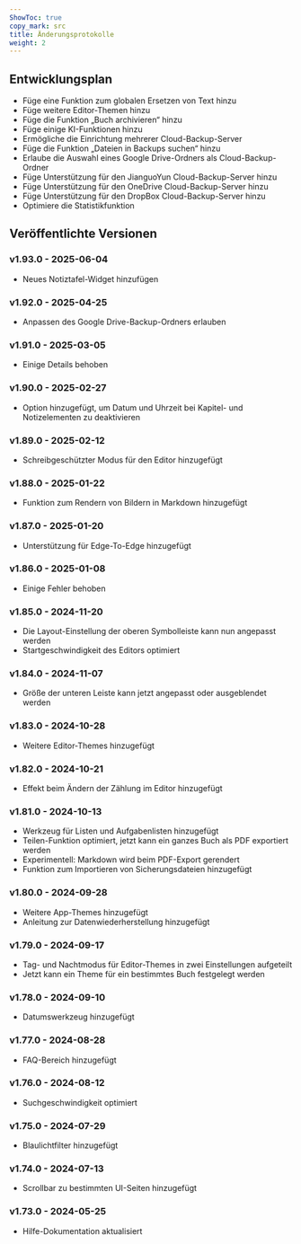 ```yaml
---
ShowToc: true
copy_mark: src
title: Änderungsprotokolle
weight: 2
---
```


## Entwicklungsplan

- Füge eine Funktion zum globalen Ersetzen von Text hinzu
- Füge weitere Editor-Themen hinzu
- Füge die Funktion „Buch archivieren“ hinzu
- Füge einige KI-Funktionen hinzu
- Ermögliche die Einrichtung mehrerer Cloud-Backup-Server
- Füge die Funktion „Dateien in Backups suchen“ hinzu
- Erlaube die Auswahl eines Google Drive-Ordners als Cloud-Backup-Ordner
- Füge Unterstützung für den JianguoYun Cloud-Backup-Server hinzu
- Füge Unterstützung für den OneDrive Cloud-Backup-Server hinzu
- Füge Unterstützung für den DropBox Cloud-Backup-Server hinzu
- Optimiere die Statistikfunktion

## Veröffentlichte Versionen

### v1.93.0 - 2025-06-04

- Neues Notiztafel-Widget hinzufügen

### v1.92.0 - 2025-04-25

- Anpassen des Google Drive-Backup-Ordners erlauben

### v1.91.0 - 2025-03-05

- Einige Details behoben

### v1.90.0 - 2025-02-27

- Option hinzugefügt, um Datum und Uhrzeit bei Kapitel- und Notizelementen zu deaktivieren

### v1.89.0 - 2025-02-12

- Schreibgeschützter Modus für den Editor hinzugefügt

### v1.88.0 - 2025-01-22

- Funktion zum Rendern von Bildern in Markdown hinzugefügt

### v1.87.0 - 2025-01-20

- Unterstützung für Edge-To-Edge hinzugefügt

### v1.86.0 - 2025-01-08

- Einige Fehler behoben

### v1.85.0 - 2024-11-20

- Die Layout-Einstellung der oberen Symbolleiste kann nun angepasst werden
- Startgeschwindigkeit des Editors optimiert

### v1.84.0 - 2024-11-07

- Größe der unteren Leiste kann jetzt angepasst oder ausgeblendet werden

### v1.83.0 - 2024-10-28

- Weitere Editor-Themes hinzugefügt

### v1.82.0 - 2024-10-21

- Effekt beim Ändern der Zählung im Editor hinzugefügt

### v1.81.0 - 2024-10-13

- Werkzeug für Listen und Aufgabenlisten hinzugefügt
- Teilen-Funktion optimiert, jetzt kann ein ganzes Buch als PDF exportiert werden
- Experimentell: Markdown wird beim PDF-Export gerendert
- Funktion zum Importieren von Sicherungsdateien hinzugefügt

### v1.80.0 - 2024-09-28

- Weitere App-Themes hinzugefügt
- Anleitung zur Datenwiederherstellung hinzugefügt

### v1.79.0 - 2024-09-17

- Tag- und Nachtmodus für Editor-Themes in zwei Einstellungen aufgeteilt
- Jetzt kann ein Theme für ein bestimmtes Buch festgelegt werden

### v1.78.0 - 2024-09-10

- Datumswerkzeug hinzugefügt

### v1.77.0 - 2024-08-28

- FAQ-Bereich hinzugefügt

### v1.76.0 - 2024-08-12

- Suchgeschwindigkeit optimiert

### v1.75.0 - 2024-07-29

- Blaulichtfilter hinzugefügt

### v1.74.0 - 2024-07-13

- Scrollbar zu bestimmten UI-Seiten hinzugefügt

### v1.73.0 - 2024-05-25

- Hilfe-Dokumentation aktualisiert
